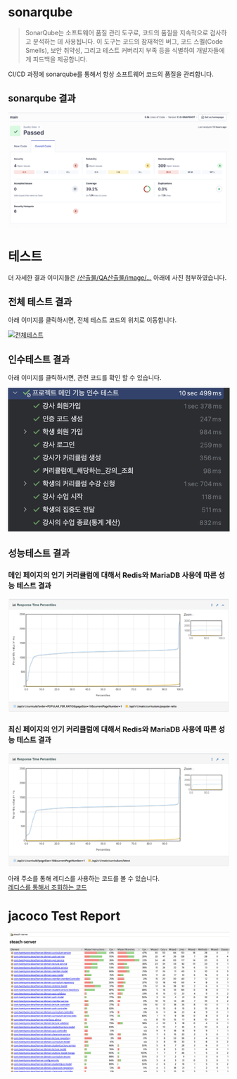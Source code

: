 # sonarqube
> SonarQube는 소프트웨어 품질 관리 도구로, 코드의 품질을 지속적으로 검사하고 분석하는 데 사용됩니다. 이 도구는 코드의 잠재적인 버그, 코드 스멜(Code Smells), 보안 취약성, 그리고 테스트 커버리지 부족 등을 식별하여 개발자들에게 피드백을 제공합니다.

CI/CD 과정에 sonarqube를 통해서 항상 소프트웨어 코드의 품질을 관리합니다.
## sonarqube 결과
![전체테스트](/산출물/QA산출물/image/sonarqube/sonarqube.png)

# 테스트
더 자세한 결과 이미지들은 [/산출물/QA산출물/image/...](https://lab.ssafy.com/s11-webmobile1-sub2/S11P12D201/-/tree/master/%EC%82%B0%EC%B6%9C%EB%AC%BC/QA%EC%82%B0%EC%B6%9C%EB%AC%BC/image?ref_type=heads) 아래에 사진 첨부하였습니다.


## 전체 테스트 결과
아래 이미지를 클릭하시면, 전체 테스트 코드의 위치로 이동합니다.

[![전체테스트](/산출물/QA산출물/image/전체테스트.png)](https://lab.ssafy.com/s11-webmobile1-sub2/S11P12D201/-/tree/master/backend/src/test/java/com/twentyone/steachserver?ref_type=heads)

## 인수테스트 결과
아래 이미지를 클릭하시면, 관련 코드를 확인 할 수 있습니다.

[![인수테스트](/산출물/QA산출물/image/projectMainTest.png)]((https://lab.ssafy.com/s11-webmobile1-sub2/S11P12D201/-/blob/master/backend/src/test/java/com/twentyone/steachserver/acceptance/MainAcceptanceTest.java?ref_type=heads))

## 성능테스트 결과

### 메인 페이지의 인기 커리큘럼에 대해서 Redis와 MariaDB 사용에 따른 성능 테스트 결과
![성능테스트1](/산출물/QA산출물/image/jmeter/Popular_curriculum_get_responsetime_compare.png)

### 최신 페이지의 인기 커리큘럼에 대해서 Redis와 MariaDB 사용에 따른 성능 테스트 결과
![성능테스트2](/산출물/QA산출물/image/jmeter/Latest_curriculum_get_responsetime_compare.png)

아래 주소를 통해 레디스를 사용하는 코드를 볼 수 있습니다.   
[레디스를 통해서 조회하는 코드](https://lab.ssafy.com/s11-webmobile1-sub2/S11P12D201/-/blob/master/backend/src/main/java/com/twentyone/steachserver/domain/curriculum/service/redis/CurriculumRedisService.java?ref_type=heads)


# jacoco Test Report
![Jacoco Test Report](/산출물/QA산출물/image/jacoco/jacocoReport.png)

